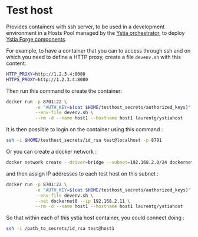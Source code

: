 # Test host

Provides containers with ssh server, to be used in a development environment in a Hosts Pool managed by the [Ystia orchestrator](https://github.com/ystia/yorc), to deploy [Ystia Forge components](https://github.com/alien4cloud/csar-public-library/tree/develop/org/ystia).

For example, to have a container that you can to access through ssh and on which you need to define a HTTP proxy, create a file `devenv.sh` with this content:
```bash
HTTP_PROXY=http://1.2.3.4:8080
HTTPS_PROXY=http://1.2.3.4:8080
```

Then run this command to create the container:
```bash
docker run -p 8701:22 \
           -e "AUTH_KEY=$(cat $HOME/testhost_secrets/authorized_keys)" \
           --env-file devenv.sh \
           --rm -d --name host1 --hostname host1 laurentg/ystiahost
```
It is then possible to login on the container using this command :
```bash
ssh -i $HOME/testhost_secrets/id_rsa test@localhost -p 8701
```

Or you can create a docker network :
```bash
docker network create --driver=bridge --subnet=192.168.2.0/24 dockernet0
```
and then assign IP addresses to each test host on this subnet :
```bash
docker run -p 8701:22 \
           -e "AUTH_KEY=$(cat $HOME/testhost_secrets/authorized_keys)" \
           --env-file devenv.sh \
           --net dockernet0 --ip 192.168.2.11 \
           --rm -d --name host1 --hostname host1 laurentg/ystiahost
```
So that within each of this ystia host container, you could connect doing :
```bash
ssh -i /path_to_secrets/id_rsa test@host1
```

